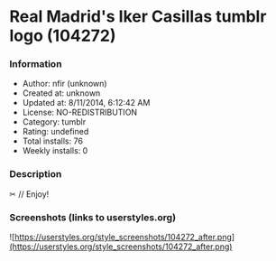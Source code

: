 # Real Madrid's Iker Casillas tumblr logo (104272)

### Information
- Author: nfir (unknown)
- Created at: unknown
- Updated at: 8/11/2014, 6:12:42 AM
- License: NO-REDISTRIBUTION
- Category: tumblr
- Rating: undefined
- Total installs: 76
- Weekly installs: 0


### Description
✂ // Enjoy!


### Screenshots (links to userstyles.org)
![https://userstyles.org/style_screenshots/104272_after.png](https://userstyles.org/style_screenshots/104272_after.png)


